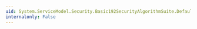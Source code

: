 ```yaml
---
uid: System.ServiceModel.Security.Basic192SecurityAlgorithmSuite.DefaultSignatureKeyDerivationLength
internalonly: False
---
```

